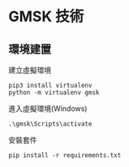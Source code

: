 # GMSK 技術

## 環境建置
建立虛擬環境
```
pip3 install virtualenv
python -m virtualenv gmsk
```
進入虛擬環境(Windows)
```
.\gmsk\Scripts\activate
```
安裝套件
```
pip install -r requirements.txt
```